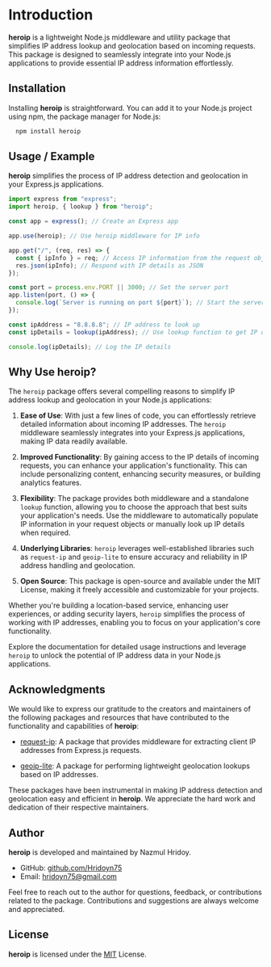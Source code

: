
# Introduction

**heroip** is a lightweight Node.js middleware and utility package that simplifies IP address lookup and geolocation based on incoming requests. This package is designed to seamlessly integrate into your Node.js applications to provide essential IP address information effortlessly.
## Installation

Installing **heroip** is straightforward. You can add it to your Node.js project using npm, the package manager for Node.js:

```bash
  npm install heroip
```
    
## Usage / Example

**heroip** simplifies the process of IP address detection and geolocation in your Express.js applications. 

```javascript
import express from "express";
import heroip, { lookup } from "heroip";

const app = express(); // Create an Express app

app.use(heroip); // Use heroip middleware for IP info

app.get("/", (req, res) => {
  const { ipInfo } = req; // Access IP information from the request object
  res.json(ipInfo); // Respond with IP details as JSON
});

const port = process.env.PORT || 3000; // Set the server port
app.listen(port, () => {
  console.log(`Server is running on port ${port}`); // Start the server
});

const ipAddress = "8.8.8.8"; // IP address to look up
const ipDetails = lookup(ipAddress); // Use lookup function to get IP details

console.log(ipDetails); // Log the IP details


```
## Why Use heroip?

The `heroip` package offers several compelling reasons to simplify IP address lookup and geolocation in your Node.js applications:

1. **Ease of Use**: With just a few lines of code, you can effortlessly retrieve detailed information about incoming IP addresses. The `heroip` middleware seamlessly integrates into your Express.js applications, making IP data readily available.

2. **Improved Functionality**: By gaining access to the IP details of incoming requests, you can enhance your application's functionality. This can include personalizing content, enhancing security measures, or building analytics features.

3. **Flexibility**: The package provides both middleware and a standalone `lookup` function, allowing you to choose the approach that best suits your application's needs. Use the middleware to automatically populate IP information in your request objects or manually look up IP details when required.

4. **Underlying Libraries**: `heroip` leverages well-established libraries such as `request-ip` and `geoip-lite` to ensure accuracy and reliability in IP address handling and geolocation.

5. **Open Source**: This package is open-source and available under the MIT License, making it freely accessible and customizable for your projects.

Whether you're building a location-based service, enhancing user experiences, or adding security layers, `heroip` simplifies the process of working with IP addresses, enabling you to focus on your application's core functionality.

Explore the documentation for detailed usage instructions and leverage `heroip` to unlock the potential of IP address data in your Node.js applications.
## Acknowledgments

We would like to express our gratitude to the creators and maintainers of the following packages and resources that have contributed to the functionality and capabilities of **heroip**:

- [request-ip](https://www.npmjs.com/package/request-ip): A package that provides middleware for extracting client IP addresses from Express.js requests.

- [geoip-lite](https://www.npmjs.com/package/geoip-lite): A package for performing lightweight geolocation lookups based on IP addresses.

These packages have been instrumental in making IP address detection and geolocation easy and efficient in **heroip**. We appreciate the hard work and dedication of their respective maintainers.
## Author

**heroip** is developed and maintained by Nazmul Hridoy. 

- GitHub: [github.com/Hridoyn75](https://github.com/Hridoyn75)
- Email: [hridoyn75@gmail.com](mailto:hridoyn75@gmail.com)

Feel free to reach out to the author for questions, feedback, or contributions related to the package. Contributions and suggestions are always welcome and appreciated.
## License

**heroip** is licensed under the [MIT](https://choosealicense.com/licenses/mit/) License.

